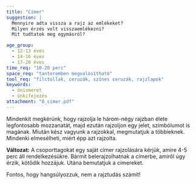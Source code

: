 ```yaml
---
title: "Címer"
suggestion: | 
  Mennyire adta vissza a rajz az emlékeket?
  Milyen érzés volt visszaemlékezni?
  Mit tudtatok meg egymásról?

age_group:
  - 12-13 éves
  - 14-16 éves
  - 17-20 éves
time_req: "10-20 perc"
space_req: "tanteremben megvalósítható"
tool_req: "filctollak, ceruzák, színes ceruzák, rajzlapok"
keywords: 
  - önismeret
  - önkifejezés
attachment: "8_cimer.pdf"
---
```


Mindenkit megkérünk, hogy rajzolja le három-négy rajzban élete legfontosabb mozzanatát, majd ezután rajzoljon egy jelet, szimbólumot is magának. Miután kész vagyunk a rajzokkal, megmutatjuk a többieknek. Mindenki elmesélheti, miért épp azt rajzolta.

**Változat:** A csoporttagokat egy saját címer rajzolására kérjük, amire 4-5 perc áll rendelkezésükre. Bármit belerajzolhatnak a címerbe, amiről úgy érzik, kötődik hozzájuk. Utána bemutatjuk a címereket.

Fontos, hogy hangsúlyozzuk, nem a rajztudás számít!
  
  
